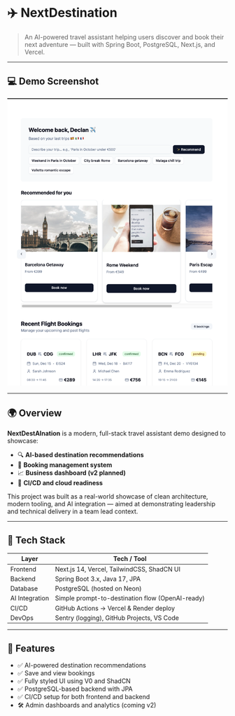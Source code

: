 # ✈️ NextDestination

> An AI-powered travel assistant helping users discover and book their next adventure — built with Spring Boot, PostgreSQL, Next.js, and Vercel.

---

## 💻 Demo Screenshot

![App Screenshot](nextdestination.png)

---

## 🌍 Overview

**NextDestAInation** is a modern, full-stack travel assistant demo designed to showcase:
- 🔍 **AI-based destination recommendations**
- 🧾 **Booking management system**
- 📈 **Business dashboard (v2 planned)**
- 🚀 **CI/CD and cloud readiness**

This project was built as a real-world showcase of clean architecture, modern tooling, and AI integration — aimed at demonstrating leadership and technical delivery in a team lead context.

---

## 🧱 Tech Stack

| Layer            | Tech / Tool                                     |
|------------------|-------------------------------------------------|
| Frontend         | Next.js 14, Vercel, TailwindCSS, ShadCN UI      |
| Backend          | Spring Boot 3.x, Java 17, JPA                   |
| Database         | PostgreSQL (hosted on Neon)                     |
| AI Integration   | Simple prompt-to-destination flow (OpenAI-ready)|
| CI/CD            | GitHub Actions → Vercel & Render deploy         |
| DevOps           | Sentry (logging), GitHub Projects, VS Code      |

---

## 🧪 Features

- ✅ AI-powered destination recommendations
- ✅ Save and view bookings
- ✅ Fully styled UI using V0 and ShadCN
- ✅ PostgreSQL-based backend with JPA
- ✅ CI/CD setup for both frontend and backend
- 🛠️ Admin dashboards and analytics (coming v2)